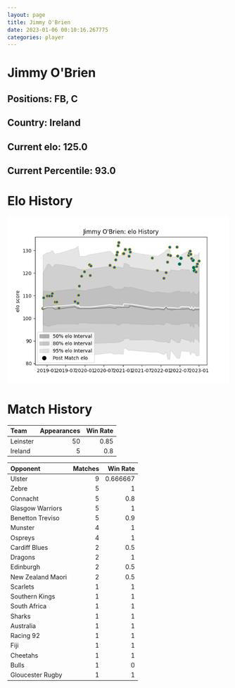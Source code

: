 ```yaml
---  
layout: page  
title: Jimmy O'Brien  
date: 2023-01-06 00:10:16.267775  
categories: player  
---
```

# Jimmy O'Brien

## Positions: FB, C

## Country: Ireland

## Current elo: 125.0

## Current Percentile: 93.0

# Elo History


![elo history](history_JimmyO'Brien.png)
# Match History


| Team     |   Appearances |   Win Rate |
|:---------|--------------:|-----------:|
| Leinster |            50 |       0.85 |
| Ireland  |             5 |       0.8  |

| Opponent          |   Matches |   Win Rate |
|:------------------|----------:|-----------:|
| Ulster            |         9 |   0.666667 |
| Zebre             |         5 |   1        |
| Connacht          |         5 |   0.8      |
| Glasgow Warriors  |         5 |   1        |
| Benetton Treviso  |         5 |   0.9      |
| Munster           |         4 |   1        |
| Ospreys           |         4 |   1        |
| Cardiff Blues     |         2 |   0.5      |
| Dragons           |         2 |   1        |
| Edinburgh         |         2 |   0.5      |
| New Zealand Maori |         2 |   0.5      |
| Scarlets          |         1 |   1        |
| Southern Kings    |         1 |   1        |
| South Africa      |         1 |   1        |
| Sharks            |         1 |   1        |
| Australia         |         1 |   1        |
| Racing 92         |         1 |   1        |
| Fiji              |         1 |   1        |
| Cheetahs          |         1 |   1        |
| Bulls             |         1 |   0        |
| Gloucester Rugby  |         1 |   1        |